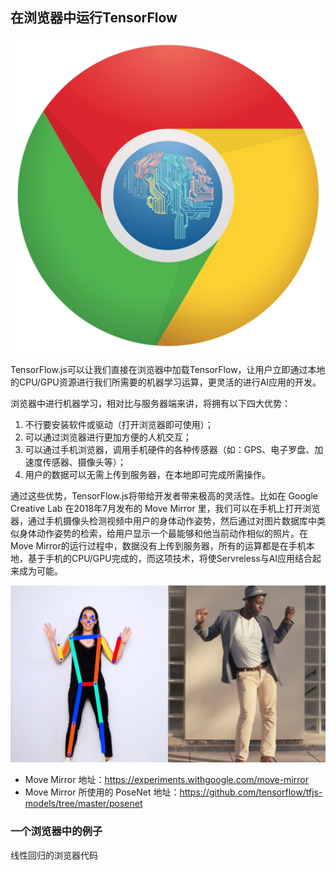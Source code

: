 
## 在浏览器中运行TensorFlow

![Chrome Machine Learning](images/chrome-ml.png)

TensorFlow.js可以让我们直接在浏览器中加载TensorFlow，让用户立即通过本地的CPU/GPU资源进行我们所需要的机器学习运算，更灵活的进行AI应用的开发。

浏览器中进行机器学习，相对比与服务器端来讲，将拥有以下四大优势：

1. 不行要安装软件或驱动（打开浏览器即可使用）；
1. 可以通过浏览器进行更加方便的人机交互；
1. 可以通过手机浏览器，调用手机硬件的各种传感器（如：GPS、电子罗盘、加速度传感器、摄像头等）；
1. 用户的数据可以无需上传到服务器，在本地即可完成所需操作。

通过这些优势，TensorFlow.js将带给开发者带来极高的灵活性。比如在 Google Creative Lab 在2018年7月发布的 Move Mirror 里，我们可以在手机上打开浏览器，通过手机摄像头检测视频中用户的身体动作姿势，然后通过对图片数据库中类似身体动作姿势的检索，给用户显示一个最能够和他当前动作相似的照片。在Move Mirror的运行过程中，数据没有上传到服务器，所有的运算都是在手机本地，基于手机的CPU/GPU完成的，而这项技术，将使Servreless与AI应用结合起来成为可能。

![Move Mirror](images/move-mirror.jpg)

- Move Mirror 地址：<https://experiments.withgoogle.com/move-mirror>
- Move Mirror 所使用的 PoseNet 地址：<https://github.com/tensorflow/tfjs-models/tree/master/posenet>

### 一个浏览器中的例子

线性回归的浏览器代码
